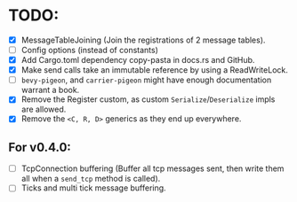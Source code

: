 # TODO:
- [x] MessageTableJoining (Join the registrations of 2 message tables).
- [ ] Config options (instead of constants)
- [x] Add Cargo.toml dependency copy-pasta in docs.rs and GitHub.
- [x] Make send calls take an immutable reference by using a ReadWriteLock.
- [ ] `bevy-pigeon`, and `carrier-pigeon` might have enough documentation warrant a book.
- [x] Remove the Register custom, as custom `Serialize`/`Deserialize` impls are allowed.
- [x] Remove the `<C, R, D>` generics as they end up everywhere.

## For v0.4.0:
- [ ] TcpConnection buffering (Buffer all tcp messages sent, then write them all when a `send_tcp` method is called).
- [ ] Ticks and multi tick message buffering.
